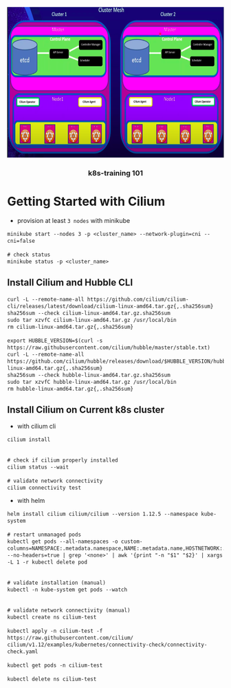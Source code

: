 <div align="center">
    <img src="../assets/cluster mesh.png" alt="arch" width="800" height="350">
  <h3 align="center">k8s-training 101</h3>
</div>

# Getting Started with Cilium

- provision at least `3 nodes` with minikube

```
minikube start --nodes 3 -p <cluster_name> --network-plugin=cni --cni=false

# check status
minikube status -p <cluster_name>
```

## Install Cilium and Hubble CLI

```
curl -L --remote-name-all https://github.com/cilium/cilium-cli/releases/latest/download/cilium-linux-amd64.tar.gz{,.sha256sum}
sha256sum --check cilium-linux-amd64.tar.gz.sha256sum
sudo tar xzvfC cilium-linux-amd64.tar.gz /usr/local/bin
rm cilium-linux-amd64.tar.gz{,.sha256sum}

export HUBBLE_VERSION=$(curl -s https://raw.githubusercontent.com/cilium/hubble/master/stable.txt)
curl -L --remote-name-all https://github.com/cilium/hubble/releases/download/$HUBBLE_VERSION/hubble-linux-amd64.tar.gz{,.sha256sum}
sha256sum --check hubble-linux-amd64.tar.gz.sha256sum
sudo tar xzvfC hubble-linux-amd64.tar.gz /usr/local/bin
rm hubble-linux-amd64.tar.gz{,.sha256sum}
```

## Install Cilium on Current k8s cluster

- with cilium cli

```
cilium install


# check if cilium properly installed
cilium status --wait

# validate network connectivity
cilium connectivity test

```

- with helm

```
helm install cilium cilium/cilium --version 1.12.5 --namespace kube-system

# restart unmanaged pods
kubectl get pods --all-namespaces -o custom-columns=NAMESPACE:.metadata.namespace,NAME:.metadata.name,HOSTNETWORK:.spec.hostNetwork --no-headers=true | grep '<none>' | awk '{print "-n "$1" "$2}' | xargs -L 1 -r kubectl delete pod


# validate installation (manual)
kubectl -n kube-system get pods --watch


# validate network connectivity (manual)
kubectl create ns cilium-test

kubectl apply -n cilium-test -f https://raw.githubusercontent.com/cilium/
cilium/v1.12/examples/kubernetes/connectivity-check/connectivity-check.yaml

kubectl get pods -n cilium-test

kubectl delete ns cilium-test
```
